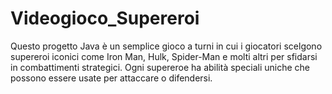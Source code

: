 # Videogioco_Supereroi
Questo progetto Java è un semplice gioco a turni in cui i giocatori scelgono supereroi iconici come Iron Man, Hulk, Spider-Man e molti altri per sfidarsi in combattimenti strategici. Ogni supereroe ha abilità speciali uniche che possono essere usate per attaccare o difendersi.
